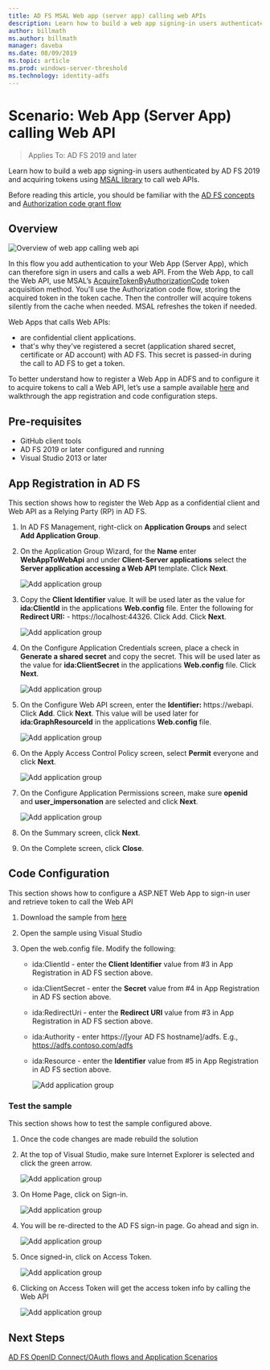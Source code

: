 ```yaml
---
title: AD FS MSAL Web app (server app) calling web APIs  
description: Learn how to build a web app signing-in users authenticated by AD FS 2019.
author: billmath
ms.author: billmath
manager: daveba
ms.date: 08/09/2019
ms.topic: article
ms.prod: windows-server-threshold
ms.technology: identity-adfs
---
```



# Scenario: Web App (Server App) calling Web API 
>Applies To: AD FS 2019 and later 
 
Learn how to build a web app signing-in users authenticated by AD FS 2019 and acquiring tokens using [MSAL library](https://github.com/AzureAD/microsoft-authentication-library-for-dotnet/wiki) to call web APIs.  
 
Before reading this article, you should be familiar with the [AD FS concepts](../ad-fs-openid-connect-oauth-concepts.md) and [Authorization code grant flow](../../overview/ad-fs-scenarios-for-developers.md#authorization-code-grant-flow)
 
## Overview 
 
![Overview of web app calling web api](media/adfs-msal-web-app-web-api/webapp1.png)

In this flow you add authentication to your Web App (Server App), which can therefore sign in users and calls a web API. From the Web App, to call the Web API, use MSAL’s [AcquireTokenByAuthorizationCode](https://docs.microsoft.com/en-us/dotnet/api/microsoft.identity.client.acquiretokenbyauthorizationcodeparameterbuilder?view=azure-dotnet) token acquisition method. You'll use the Authorization code flow, storing the acquired token in the token cache. Then the controller will acquire tokens silently from the cache when needed. MSAL refreshes the token if needed. 

Web Apps that calls Web APIs: 


- are confidential client applications. 
- that's why they've registered a secret (application shared secret, certificate or AD account) with AD FS. This secret is passed-in during the call to AD FS to get a token.  

To better understand how to register a Web App in ADFS and to configure it to acquire tokens to call a Web API, let’s use a sample available [here](https://github.com/microsoft/adfs-sample-msal-dotnet-webapp-to-webapi) and walkthrough the app registration and code configuration steps.  

 
## Pre-requisites 

- GitHub client tools 
- AD FS 2019 or later configured and running 
- Visual Studio 2013 or later 
 
## App Registration in AD FS 
This section shows how to register the Web App as a confidential client and Web API as a Relying Party (RP) in AD FS. 

  1. In AD FS Management, right-click on **Application Groups** and select **Add Application Group**.  
  2. On the Application Group Wizard, for the **Name** enter **WebAppToWebApi** and under **Client-Server applications** select the **Server application accessing a Web API** template. Click **Next**.  
  
      ![Add application group](media/adfs-msal-web-app-web-api/webapp2.png)
  
  3. Copy the **Client Identifier** value. It will be used later as the value for **ida:ClientId** in the applications **Web.config** file. Enter the following for **Redirect URI:** - https://localhost:44326. Click Add. Click **Next**. 
  
      ![Add application group](media/adfs-msal-web-app-web-api/webapp3.png)
  
  4. On the Configure Application Credentials screen, place a check in **Generate a shared secret** and copy the secret. This will be used later as the value for **ida:ClientSecret** in the applications **Web.config** file. Click **Next**.  
  
      ![Add application group](media/adfs-msal-web-app-web-api/webapp4.png)
  
  5. On the Configure Web API screen, enter the **Identifier:** https://webapi. Click **Add**. Click **Next**. This value will be used later for **ida:GraphResourceId** in the applications **Web.config** file. 
  
      ![Add application group](media/adfs-msal-web-app-web-api/webapp5.png)
  
  6. On the Apply Access Control Policy screen, select **Permit** everyone and click **Next**. 
  
      ![Add application group](media/adfs-msal-web-app-web-api/webapp6.png)
  
  7. On the Configure Application Permissions screen, make sure **openid** and **user_impersonation** are selected and click **Next**. 
  
      ![Add application group](media/adfs-msal-web-app-web-api/webapp7.png)
  
  8. On the Summary screen, click **Next**. 
  
  9. On the Complete screen, click **Close**.



## Code Configuration 

This section shows how to configure a ASP.NET Web App to sign-in user and retrieve token to call the Web API 

  1. Download the sample from [here](https://github.com/microsoft/adfs-sample-msal-dotnet-webapp-to-webapi)   
  
  2. Open the sample using Visual Studio 
  
  3. Open the web.config file. Modify the following: 
       - ida:ClientId - enter the **Client Identifier** value from #3 in App Registration in AD FS section above. 
       - ida:ClientSecret - enter the **Secret** value from #4 in App Registration in AD FS section above. 
       - ida:RedirectUri - enter the **Redirect URI** value from #3 in App Registration in AD FS section above. 
       - ida:Authority - enter https://[your AD FS hostname]/adfs. E.g., https://adfs.contoso.com/adfs 
       - ida:Resource - enter the **Identifier** value from #5 in App Registration in AD FS section above. 
      
          ![Add application group](media/adfs-msal-web-app-web-api/webapp8.png)
 
 
### Test the sample 
This section shows how to test the sample configured above. 

  1. Once the code changes are made rebuild the solution 
  
  2. At the top of Visual Studio, make sure Internet Explorer is selected and click the green arrow. 
  
      ![Add application group](media/adfs-msal-web-app-web-api/webapp9.png)

  3. On Home Page, click on Sign-in. 
  
      ![Add application group](media/adfs-msal-web-app-web-api/webapp10.png)

  4. You will be re-directed to the AD FS sign-in page. Go ahead and sign in. 
  
      ![Add application group](media/adfs-msal-web-app-web-api/webapp11.png)

  5. Once signed-in, click on Access Token.  
  
      ![Add application group](media/adfs-msal-web-app-web-api/webapp12.png)

  6. Clicking on Access Token will get the access token info by calling the Web API 
  
      ![Add application group](media/adfs-msal-web-app-web-api/webapp13.png)
 
 ## Next Steps
[AD FS OpenID Connect/OAuth flows and Application Scenarios](../../overview/ad-fs-scenarios-for-developers.md)
 